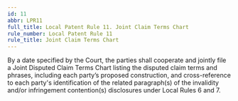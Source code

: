 ```yaml
---
id: 11
abbr: LPR11
full_title: Local Patent Rule 11. Joint Claim Terms Chart
rule_number: Local Patent Rule 11
rule_title: Joint Claim Terms Chart
---
```


By a date specified by the Court, the parties shall cooperate and jointly file a Joint Disputed
Claim Terms Chart listing the disputed claim terms and phrases, including each party’s proposed
construction, and cross-reference to each party's identification of the related paragraph(s) of the
invalidity and/or infringement contention(s) disclosures under Local Rules 6 and 7.